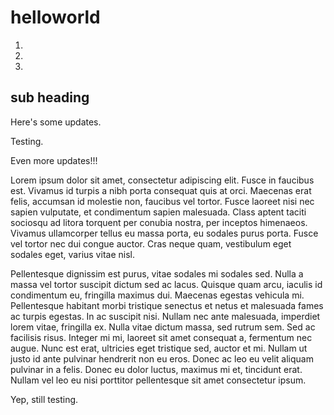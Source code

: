 # helloworld

1.
2.
3.

## sub heading


Here's some updates.

Testing.


Even more updates!!!


Lorem ipsum dolor sit amet, consectetur adipiscing elit. Fusce in faucibus est.
Vivamus id turpis a nibh porta consequat quis at orci. Maecenas erat felis,
accumsan id molestie non, faucibus vel tortor. Fusce laoreet nisi nec sapien
vulputate, et condimentum sapien malesuada. Class aptent taciti sociosqu ad
litora torquent per conubia nostra, per inceptos himenaeos. Vivamus ullamcorper
tellus eu massa porta, eu sodales purus porta. Fusce vel tortor nec dui congue
auctor. Cras neque quam, vestibulum eget sodales eget, varius vitae nisl.

Pellentesque dignissim est purus, vitae sodales mi sodales sed. Nulla a massa
vel tortor suscipit dictum sed ac lacus. Quisque quam arcu, iaculis id
condimentum eu, fringilla maximus dui. Maecenas egestas vehicula mi.
Pellentesque habitant morbi tristique senectus et netus et malesuada fames ac
turpis egestas. In ac suscipit nisi. Nullam nec ante malesuada, imperdiet lorem
vitae, fringilla ex. Nulla vitae dictum massa, sed rutrum sem. Sed ac facilisis
risus. Integer mi mi, laoreet sit amet consequat a, fermentum nec augue. Nunc
est erat, ultricies eget tristique sed, auctor et mi. Nullam ut justo id ante
pulvinar hendrerit non eu eros. Donec ac leo eu velit aliquam pulvinar in a
felis. Donec eu dolor luctus, maximus mi et, tincidunt erat. Nullam vel leo eu
nisi porttitor pellentesque sit amet consectetur ipsum.

Yep, still testing.
